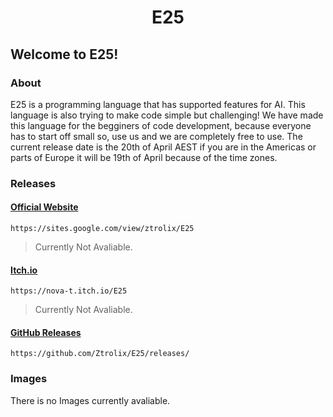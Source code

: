 <p align="center">
  <h1 align="center">E25</h1>
</p>

## Welcome to E25!

### About
E25 is a programming language that has supported features for AI. This language is also trying to make code simple but challenging! We have made this language for the begginers of code development, because everyone has to start off small so, use us and we are completely free to use. The current release date is the 20th of April AEST if you are in the Americas or parts of Europe it will be 19th of April because of the time zones.

### Releases

#### [Official Website](https://sites.google.com/view/ztrolix/e25)
    https://sites.google.com/view/ztrolix/E25
> Currently Not Avaliable.
#### [Itch.io](https://nova-t.itch.io/e25)
    https://nova-t.itch.io/E25
> Currently Not Avaliable.
#### [GitHub Releases](https://github.com/Ztrolix/E25/releases/)
    https://github.com/Ztrolix/E25/releases/

### Images
There is no Images currently avaliable.


